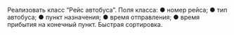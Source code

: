 Реализовать класс “Рейс автобуса”. Поля класса:
●       номер рейса;
●       тип автобуса;
●       пункт назначения;
●       время отправления;
●       время прибытия на конечный пункт.
Быстрая сортировка.
